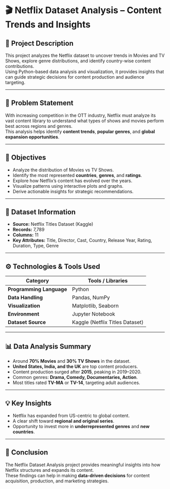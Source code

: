 # 🎬 Netflix Dataset Analysis – Content Trends and Insights

## 📖 Project Description
This project analyzes the Netflix dataset to uncover trends in Movies and TV Shows, explore genre distributions, and identify country-wise content contributions.  
Using Python-based data analysis and visualization, it provides insights that can guide strategic decisions for content production and audience targeting.

---

## 🧩 Problem Statement
With increasing competition in the OTT industry, Netflix must analyze its vast content library to understand what types of shows and movies perform best across regions and genres.  
This analysis helps identify **content trends**, **popular genres**, and **global expansion opportunities**.

---

## 🎯 Objectives
- Analyze the distribution of Movies vs TV Shows.  
- Identify the most represented **countries**, **genres**, and **ratings**.  
- Explore how Netflix’s content has evolved over the years.  
- Visualize patterns using interactive plots and graphs.  
- Derive actionable insights for strategic recommendations.

---

## 🧠 Dataset Information
- **Source:** Netflix Titles Dataset (Kaggle)  
- **Records:** 7,789  
- **Columns:** 11  
- **Key Attributes:** Title, Director, Cast, Country, Release Year, Rating, Duration, Type, Genre  

---

## ⚙️ Technologies & Tools Used
| Category | Tools / Libraries |
|-----------|------------------|
| **Programming Language** | Python |
| **Data Handling** | Pandas, NumPy |
| **Visualization** | Matplotlib, Seaborn |
| **Environment** | Jupyter Notebook |
| **Dataset Source** | Kaggle (Netflix Titles Dataset) |

---

## 📊 Data Analysis Summary
- Around **70% Movies** and **30% TV Shows** in the dataset.  
- **United States, India, and the UK** are top content producers.  
- Content production surged after **2015**, peaking in 2019–2020.  
- Common genres: **Drama, Comedy, Documentaries, Action**.  
- Most titles rated **TV-MA** or **TV-14**, targeting adult audiences.

---

## 💡 Key Insights
- Netflix has expanded from US-centric to global content.  
- A clear shift toward **regional and original series**.  
- Opportunity to invest more in **underrepresented genres** and **new countries**.  

---

## 🧭 Conclusion
The Netflix Dataset Analysis project provides meaningful insights into how Netflix structures and expands its content.  
These findings can help in making **data-driven decisions** for content acquisition, production, and marketing strategies.


